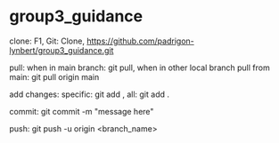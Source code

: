 # group3_guidance

clone:
  F1,
  Git: Clone,
  https://github.com/padrigon-lynbert/group3_guidance.git

pull:
  when in main branch: git pull,
  when in other local branch pull from main: git pull origin main

add changes:
  specific: git add <specific file>,
  all: git add .

commit:
  git commit -m "message here"
  
push:
  git push -u origin <branch_name>
  
